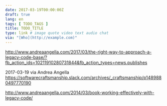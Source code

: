 ```yaml
---
date: 2017-03-19T00:00:00Z
draft: true
lang: en
tags: [ TODO_TAGS ]
title: TODO_TITLE
type: link # image quote video text audio chat
via: "[Who](http://example.com)"
---
```

<http://www.andreaangella.com/2017/03/the-right-way-to-approach-a-legacy-code-base/?fb_action_ids=10211910280731844&fb_action_types=news.publishes>

2017-03-19 via Andrea Angella
https://softwarecraftsmanship.slack.com/archives/_craftsmanship/p1489880497770190




<http://www.andreaangella.com/2014/03/book-working-effectively-with-legacy-code/>

